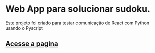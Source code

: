 # Web App para solucionar sudoku.
Este projeto foi criado para testar comunicação de React com Python usando o Pyscript

## <a href="https://thalestayson.github.io/solucionador-Sudoku" >Acesse a pagina</a>

